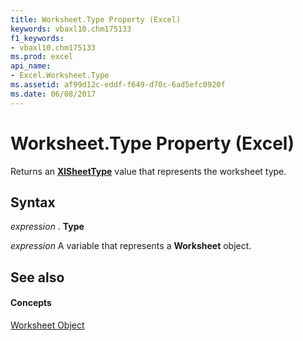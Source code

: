 ```yaml
---
title: Worksheet.Type Property (Excel)
keywords: vbaxl10.chm175133
f1_keywords:
- vbaxl10.chm175133
ms.prod: excel
api_name:
- Excel.Worksheet.Type
ms.assetid: af99d12c-eddf-f649-d70c-6ad5efc0920f
ms.date: 06/08/2017
---
```



# Worksheet.Type Property (Excel)

Returns an  **[XlSheetType](Excel.XlSheetType.md)** value that represents the worksheet type.


## Syntax

 _expression_ . **Type**

 _expression_ A variable that represents a **Worksheet** object.


## See also


#### Concepts


[Worksheet Object](Excel.Worksheet.md)

